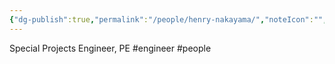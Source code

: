 ```yaml
---
{"dg-publish":true,"permalink":"/people/henry-nakayama/","noteIcon":"","created":"2025-07-07T14:23:46.222-05:00"}
---
```


Special Projects Engineer, PE
#engineer
#people
